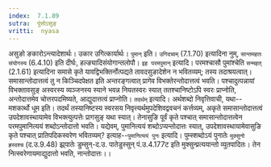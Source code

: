 ```yaml
---
index:  7.1.89
sutra:  पुंसोऽसुङ्
vritti:  nyasa
---
```


असुङो ङकारोऽन्त्यादेशार्थः। उकार उगित्कार्यार्थः। `पुमान्` इति। `उगिदचाम्` (7.1.70) इत्यादिना नुम्, `सान्तमहतः संयोगस्य` (6.4.10) इति दीर्घः, हल्ङ्यादिसंयोगान्तलोपौ।
`इह परमपुमान्` इत्यादि। परमश्चासौ पुमांश्चेति `सन्महत्` (2.1.61) इत्यादिना समासे कृते यावद्विभक्तिर्नोत्पद्यते तावदसुङादेशेन न भवितव्यम्; तस्य तदाश्रयत्वात्। समासान्तोदात्तत्वं तु न किञ्चिदपेक्षत इति अन्तरङ्गत्वात् प्रागेव विभक्तेरन्तोदात्तत्वं भवति। पश्चादुत्पन्नायां विभक्तावसुङ् अस्वरस्य व्यञ्जनस्य स्याने भवन्न नियतस्वरः स्यात् ततश्चानिष्टोऽपि स्वरः प्राप्नोति, अन्तोदात्तमेव चोत्तरपदमिष्यते, आद्युदात्तत्वं प्राप्नोति। `तदर्थम्` इत्यादि। अर्थशब्दो निवृत्तिवाची, यथा--मशकार्थो धूम इति। तदर्थं तस्यानिष्टस्य स्वरसय निवृत्त्यर्थमुपदेशिवद्ववचनं कर्त्तव्यम्, अकृते समासान्तोदात्तत्वं उपदेशावस्थायामेव विभक्त्युत्पत्तेः प्रागसुङ् यथा स्यात्। तेनासुङि पूर्वं कृते पश्चात् समासान्तोदात्तत्वेन परमपुमानित्ययं शब्दोऽन्तोदात्तो भवति। यद्येवम्, पुमानित्ययं शब्दोऽप्यन्तोदात्तः स्यात्, उपदेशावस्थायामेवासुङि कृते पश्चात् प्रातिपदिकस्वरेण भवितव्यम्? इत्याह--`पुमानित्ययं पुनः` इत्यादि। पुम्स्शब्दोऽयं पुनातेः `मुक्सुनो ह्रस्वश्च` (द.उ.9.48) झ्र्पातेः डुम्सुन्-द.उ. पातेडुस्सुन् पं.उ.4.177ट इति मुक्सुन्प्रत्ययान्तो व्युतपादितः। तेन नित्स्वरेणायमाद्युदात्तो भवति, नान्तोदात्तः।।

